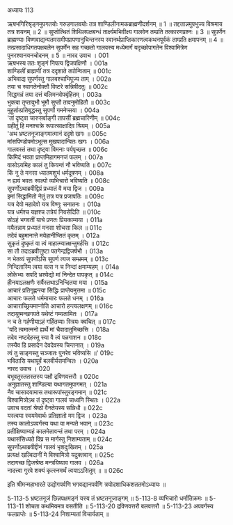 अध्यायः 113

ऋषभगिरिश्रृङ्गमुपगतयोः गरुडगालवयोः तत्र शाण्डिलीनामकब्राह्मणीदर्शनम् ॥ 1 ॥ तद्दत्तान्नमुपभुज्य विश्रमाय तत्र शयनम् ॥ 2 ॥ सुप्तोत्थितं शिथिलपक्षबन्धं तार्क्ष्यमभिवीक्ष्य गालवेन तम्प्रति तत्कारणप्रश्नः ॥ 3 ॥ सुपर्णेन ब्राह्मण्याः विष्णवाद्यन्यतमसमीपप्रापणानुचिन्तनस्य स्वानर्थप्राप्तिकारणत्वकथनपूर्वकं ताम्प्रति क्षमापनम् ॥ 4 ॥ तत्प्रसादाधिगतपक्षबलेन सुपर्णेन सह गच्छतो गालवस्य मध्येमार्गं यदृच्छोपागतेन विश्वामित्रेण पुनरश्वानयनचोदनम् ॥ 5 ॥
नारद उवाच ।	001    
ऋषभस्य ततः शृङ्गं निपत्य द्विजपक्षिणौ ।	001a  
शाण्डिलीं ब्राह्मणीं तत्र ददृशाते तपोन्विताम् ॥	001c  
अभिवाद्य सुपर्णस्तु गालवश्चाभिपूज्य ताम् ।	002a  
तया च स्वागतेनोक्तौ विष्टरे सन्निषीदतुः ॥	002c  
सिद्धमन्नं तया दत्तं बलिमन्त्रोपबृंहितम् ।	003a  
भुक्त्वा तृप्तावुभौ भूमौ सुप्तौ तावनुमोहितौ ॥	003c  
मुहूर्तात्प्रतिबुद्धस्तु सुपर्णो गमनेप्सया ।	004a  
\'तां दृष्ट्वा चारुसर्वाङ्गी तापसीं ब्रह्मचारिणीम् ॥	004c  
ग्रहीतुं हि मनश्चक्रे रूपात्साक्षादिव श्रियम् ।	005a  
\'अथ भ्रष्टतनूजाङ्गमात्मानं ददृशे खगः ॥	005c  
मांसपिण्डोपमोऽभूत्स मुखपादान्वितः खगः ।	006a  
गालवस्तं तथा दृष्ट्वा विमनाः पर्यपृच्छत ॥	006c  
किमिदं भवता प्राप्तमिहागमनजं फलम् ।	007a  
वासोऽयमिह कालं तु कियन्तं नौ भविष्यति ॥	007c  
किं नु ते मनसा ध्यातमशुभं धर्मदूषणम् ।	008a  
न ह्ययं भवतः स्वल्पो व्यभिचारो भविष्यति ॥	008c  
सुपर्णोऽथाब्रवीद्विप्रं प्रध्यातं वै मया द्विज ।	009a  
इमां सिद्धामितो नेतुं तत्र यत्र प्रजापतिः ॥	009c  
यत्र देवो महादेवो यत्र विष्णुः सनातनः ।	010a  
यत्र धर्मश्च यज्ञश्च तत्रेयं निवसेदिति ॥	010c  
सोऽहं भगवतीं याचे प्रणतः प्रियकाम्यया ।	011a  
मयैतन्नाम प्रध्यातं मनसा शोचसा किल ॥ 	011c  
तदेवं बहुमानात्ते मयेहानीप्सितं कृतम् ।	012a  
सुकृतं दुष्कृतं वा त्वं माहात्म्यात्क्षन्तुमर्हसि ॥	012c  
सा तौ तदाऽब्रवीत्तुष्टा पतगेन्द्रद्विजर्षभौ ।	013a  
न भेतव्यं सुपर्णोऽसि सुपर्ण त्यज सम्भ्रमम् ॥	013c  
निन्दितास्मि त्वया वत्स न च निन्दां क्षमाम्यहम् ।	014a  
लोकेभ्यः सपदि भ्रश्येद्यो मां निन्देत पापकृत् ॥	014c  
हीनयाऽलक्षणैः सर्वैस्तथाऽनिन्दितया मया ।	015a  
आचारं प्रतिगृह्णन्त्या सिद्धिः प्राप्तेयमुत्तमा ॥	015c  
आचारः फलते धर्ममाचारः फलते धनम् ।	016a  
आचाराच्छ्रियमाप्नोति आचारो हन्त्यलक्षणम् ॥	016c  
तदायुष्मन्खगपते यथेष्टं गम्यतामितः ।	017a  
न च ते गर्हणीयाऽहं गर्हितव्याः स्त्रियः क्वचित् ॥	017c  
\'यदि त्वमात्मनो ह्यर्थे मां चैवादातुमिच्छसि ।	018a  
तदेव नष्टदेहस्तु स्या वै त्वं पन्नगाशन ॥	018c  
तस्यैव हि प्रसादेन देवदेवस्य चिन्तनात् ।	019a  
त्वं तु साङ्गस्तु सञ्जातः पुनरेव भविष्यसि ॥\'	019c  
भवितासि यथापूर्वं बलवीर्यसमन्वितः ।	020a  
नारद उवाच ।	020    
बभूवतुस्ततस्तस्य पक्षौ द्रविणवत्तरौ ॥	020c  
अनुज्ञातस्तु शाण्डिल्या यथागतमुपागमत् ।	021a  
नैव चासादयामास तथारूपांस्तुरङ्गमान् ॥	021c  
विश्वामित्रोऽथ तं दृष्ट्वा गालवं चाध्वनि स्थितः ।	022a  
उवाच वदतां श्रेष्ठो वैनतेयस्य सन्निधौ ॥	022c  
यस्त्वया स्वयमेवार्थः प्रतिज्ञातो मम द्विज ।	023a  
तस्य कालोऽपवर्गस्य यथा वा मन्यते भवान् ॥	023c  
प्रतीक्षिष्याम्यहं कालमेतावन्तं तथा परम् ।	024a  
यथासंसिध्यते विप्र स मार्गस्तु निशाम्यताम् ॥	024c  
सुपर्णोऽथाब्रवीद्दीनं गालवं भृशदुःखितम् ।	025a  
प्रत्यक्षं खल्विदानीं मे विश्वामित्रो यदुक्तवान् ॥	025c  
तदागच्छ द्विजश्रेष्ठ मन्त्रयिष्याव गालव ।	026a  
नादत्त्वा गुरवे शक्यं कृत्स्नमर्थं त्वयाऽऽसितुम् ॥ ॥	026c  

इति श्रीमन्महाभारते उद्योगपर्वणि भगवद्यानपर्वणि त्रयोदशाधिकशततमोऽध्यायः ॥

5-113-5 भ्रष्टतनूजं छिन्नपक्षमङ्गं यस्य तं भ्रष्टतनूजाङ्गम् ॥ 5-113-8 व्यभिचारो धर्मातिक्रमः ॥ 5-113-11 शोचता कथमियमत्र वसतीति ॥ 5-113-20 द्रविणवत्तरौ बलवत्तरौ ॥ 5-113-23 अपवर्गस्य फलप्राप्तेः ॥ 5-113-24 निशाम्यतां विचार्यताम् ॥
